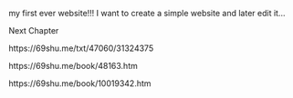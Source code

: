  my first ever website!!!
I want to create a simple website and later edit it... 





Next Chapter
<p>https://69shu.me/txt/47060/31324375</p>
<p>https://69shu.me/book/48163.htm</p>
<p>https://69shu.me/book/10019342.htm</p>
